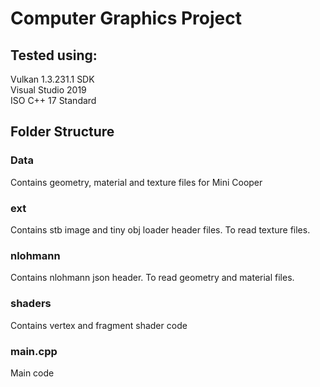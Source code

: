 # Computer Graphics Project

## Tested using:
Vulkan 1.3.231.1 SDK  
Visual Studio 2019  
ISO C++ 17 Standard

## Folder Structure
### Data
Contains geometry, material and texture files for Mini Cooper

### ext
Contains stb image and tiny obj loader header files. To read texture files.

### nlohmann
Contains nlohmann json header. To read geometry and material files.

### shaders
Contains vertex and fragment shader code

### main.cpp
Main code
